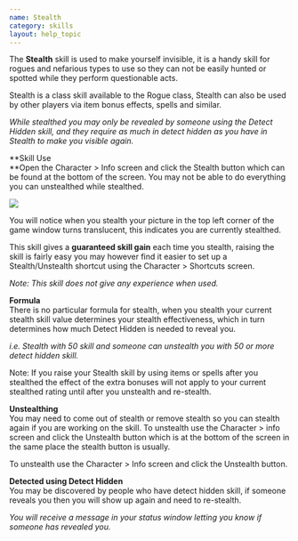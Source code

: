 ```yaml
---
name: Stealth
category: skills
layout: help_topic
---
```

The **Stealth** skill is used to make yourself invisible, it is a handy skill for rogues and nefarious types to use so they can not be easily hunted or spotted while they perform questionable acts.

Stealth is a class skill available to the Rogue class, Stealth can also be used by other players via item bonus effects, spells and similar.

_While stealthed you may only be revealed by someone using the Detect Hidden skill, and they require as much in detect hidden as you have in Stealth to make you visible again._

**Skill Use  
**Open the Character > Info screen and click the Stealth button which can be found at the bottom of the screen. You may not be able to do everything you can unstealthed while stealthed.

[![](https://lohcdn.com/images/t_stealth.jpg)](https://lohcdn.com/images/stealth.jpg)

You will notice when you stealth your picture in the top left corner of the game window turns translucent, this indicates you are currently stealthed.

This skill gives a **guaranteed skill gain** each time you stealth, raising the skill is fairly easy you may however find it easier to set up a Stealth/Unstealth shortcut using the Character > Shortcuts screen.

_Note: This skill does not give any experience when used._

**Formula**  
There is no particular formula for stealth, when you stealth your current stealth skill value determines your stealth effectiveness, which in turn determines how much Detect Hidden is needed to reveal you.

_i.e. Stealth with 50 skill and someone can unstealth you with 50 or more detect hidden skill._

Note: If you raise your Stealth skill by using items or spells after you stealthed the effect of the extra bonuses will not apply to your current stealthed rating until after you unstealth and re-stealth.

**Unstealthing**  
You may need to come out of stealth or remove stealth so you can stealth again if you are working on the skill. To unstealth use the Character > info screen and click the Unstealth button which is at the bottom of the screen in the same place the stealth button is usually.  
  
To unstealth use the Character > Info screen and click the Unstealth button.

**Detected using Detect Hidden**  
You may be discovered by people who have detect hidden skill, if someone reveals you then you will show up again and need to re-stealth.

_You will receive a message in your status window letting you know if someone has revealed you._